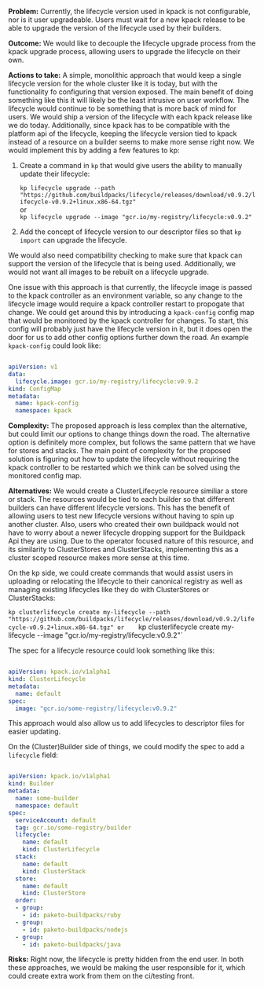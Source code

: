 **Problem:**
Currently, the lifecycle version used in kpack is not configurable, nor is it user upgradeable. Users must wait for a new kpack release to be able to upgrade the version of the lifecycle used by their builders.

**Outcome:**
We would like to decouple the lifecycle upgrade process from the kpack upgrade process, allowing users to upgrade the lifecycle on their own.

**Actions to take:**
A simple, monolithic approach that would keep a single lifecycle version for the whole cluster like it is today, but with the functionality fo configuring that version exposed. The main benefit of doing something like this it will likely be the least intrusive on user workflow. The lifecycle would continue to be something that is more back of mind for users. We would ship a version of the lifecycle with each kpack release like we do today. Additionally, since kpack has to be compatible with the platform api of the lifecycle, keeping the lifecycle version tied to kpack instead of a resource on a builder seems to make more sense right now. We would implement this by adding a few features to kp:

1. Create a command in `kp` that would give users the ability to manually update their lifecycle:

	`kp lifecycle upgrade --path "https://github.com/buildpacks/lifecycle/releases/download/v0.9.2/lifecycle-v0.9.2+linux.x86-64.tgz"`  
	or  
	`kp lifecycle upgrade --image "gcr.io/my-registry/lifecycle:v0.9.2"`  

2. Add the concept of lifecycle version to our descriptor files so that `kp import` can upgrade the lifecycle. 

We would also need compatibility checking to make sure that kpack can support the version of the lifecycle that is being used. Additionally, we would not want all images to be rebuilt on a lifecycle upgrade. 

One issue with this approach is that currently, the lifecycle image is passed to the kpack controller as an environment variable, so any change to the lifecycle image would require a kpack controller restart to propogate that change. We could get around this by introducing a `kpack-config` config map that would be monitored by the kpack controller for changes. To start, this config will probably just have the lifecycle version in it, but it does open the door for us to add other config options further down the road. An example `kpack-config` could look like:

```yaml

apiVersion: v1
data:
  lifecycle.image: gcr.io/my-registry/lifecycle:v0.9.2
kind: ConfigMap
metadata:
  name: kpack-config
  namespace: kpack

```

**Complexity:**
The proposed approach is less complex than the alternative, but could limit our options to change things down the road. The alternative option is definitely more complex, but follows the same pattern that we have for stores and stacks. The main point of complexity for the proposed solution is figuring out how to update the lifecycle without requiring the kpack controller to be restarted which we think can be solved using the monitored config map.

**Alternatives:**
We would create a ClusterLifecycle resource similiar a store or stack. The resources would be tied to each builder so that different builders can have different lifecycle versions. This has the benefit of allowing users to test new lifecycle versions without having to spin up another cluster. Also, users who created their own buildpack would not have to worry about a newer lifecycle dropping support for the Buildpack Api they are using. Due to the operator focused nature of this resource, and its similarity to ClusterStores and ClusterStacks, implementing this as a cluster scoped resource makes more sense at this time.

On the kp side, we could create commands that would assist users in uploading or relocating the lifecycle to their canonical registry as well as managing existing lifecycles like they do with ClusterStores or ClusterStacks:
	
`kp clusterlifecycle create my-lifecycle --path "https://github.com/buildpacks/lifecycle/releases/download/v0.9.2/lifecycle-v0.9.2+linux.x86-64.tgz"
or   
`kp clusterlifecycle create my-lifecycle --image "gcr.io/my-registry/lifecycle:v0.9.2"`

The spec for a lifecycle resource could look something like this:

```yaml

apiVersion: kpack.io/v1alpha1
kind: ClusterLifecycle
metadata:
  name: default
spec:  
  image: "gcr.io/some-registry/lifecycle:v0.9.2"
```
	
This approach would also allow us to add lifecycles to descriptor files for easier updating.
	
On the (Cluster)Builder side of things, we could modify the spec to add a `lifecycle` field:
	

```yaml

apiVersion: kpack.io/v1alpha1
kind: Builder
metadata:
  name: some-builder
  namespace: default
spec:
  serviceAccount: default
  tag: gcr.io/some-registry/builder
  lifecycle:
    name: default
    kind: ClusterLifecycle
  stack:
    name: default
    kind: ClusterStack
  store:
    name: default
    kind: ClusterStore
  order:
  - group:
    - id: paketo-buildpacks/ruby
  - group:
    - id: paketo-buildpacks/nodejs
  - group:
    - id: paketo-buildpacks/java
```
**Risks:**
Right now, the lifecycle is pretty hidden from the end user. In both these approaches, we would be making the user responsible for it, which could create extra work from them on the ci/testing front.
